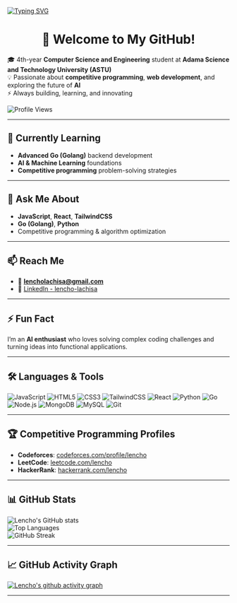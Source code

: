 <!-- Typing SVG -->
[![Typing SVG](https://readme-typing-svg.demolab.com?font=Fira+Code&size=26&pause=1000&color=00F9FF&center=true&vCenter=true&width=900&lines=Hi%2C+I'm+Lencho+Lachisa;Competitive+Programmer;AI+Enthusiast;Web+Developer;Always+Learning+New+Things)](https://git.io/typing-svg)

<h1 align="center">🚀 Welcome to My GitHub!</h1>

🎓 4th-year **Computer Science and Engineering** student at **Adama Science and Technology University (ASTU)**  
💡 Passionate about **competitive programming**, **web development**, and exploring the future of **AI**  
⚡ Always building, learning, and innovating  

![Profile Views](https://komarev.com/ghpvc/?username=Lencho123&label=Profile%20Views&color=00F9FF&style=for-the-badge)

---

## 🌱 Currently Learning
- **Advanced Go (Golang)** backend development  
- **AI & Machine Learning** foundations  
- **Competitive programming** problem-solving strategies  

---

## 💬 Ask Me About
- **JavaScript**, **React**, **TailwindCSS**  
- **Go (Golang)**, **Python**  
- Competitive programming & algorithm optimization  

---

## 📫 Reach Me
- 📧 **lencholachisa@gmail.com**  
- 💼 [LinkedIn - lencho-lachisa](https://linkedin.com/in/lencho-lachisa-603b0633b/)  

---

## ⚡ Fun Fact
I’m an **AI enthusiast** who loves solving complex coding challenges and turning ideas into functional applications.

---

## 🛠️ Languages & Tools

![JavaScript](https://img.shields.io/badge/-JavaScript-FFD700?style=for-the-badge&logo=javascript&logoColor=000)
![HTML5](https://img.shields.io/badge/-HTML5-FF4500?style=for-the-badge&logo=html5&logoColor=fff)
![CSS3](https://img.shields.io/badge/-CSS3-00BFFF?style=for-the-badge&logo=css3&logoColor=fff)
![TailwindCSS](https://img.shields.io/badge/-TailwindCSS-38B2AC?style=for-the-badge&logo=tailwind-css&logoColor=fff)
![React](https://img.shields.io/badge/-React-00FFFF?style=for-the-badge&logo=react&logoColor=000)
![Python](https://img.shields.io/badge/-Python-FFD43B?style=for-the-badge&logo=python&logoColor=000)
![Go](https://img.shields.io/badge/-Go-00ADD8?style=for-the-badge&logo=go&logoColor=fff)
![Node.js](https://img.shields.io/badge/-Node.js-3C873A?style=for-the-badge&logo=node.js&logoColor=fff)
![MongoDB](https://img.shields.io/badge/-MongoDB-4DB33D?style=for-the-badge&logo=mongodb&logoColor=fff)
![MySQL](https://img.shields.io/badge/-MySQL-00758F?style=for-the-badge&logo=mysql&logoColor=fff)
![Git](https://img.shields.io/badge/-Git-F1502F?style=for-the-badge&logo=git&logoColor=fff)

---

## 🏆 Competitive Programming Profiles

- **Codeforces**: [codeforces.com/profile/lencho](https://codeforces.com/profile/keneneus)  
- **LeetCode**: [leetcode.com/lencho](https://leetcode.com/u/Kaneh123_-/)  
- **HackerRank**: [hackerrank.com/lencho](https://www.hackerrank.com/profile/lincholechisa42)  

---

## 📊 GitHub Stats

![Lencho's GitHub stats](https://github-readme-stats.vercel.app/api?username=Lencho123&show_icons=true&theme=tokyonight&hide_border=true&bg_color=0d1117&title_color=00F9FF&icon_color=FFD700)  
![Top Languages](https://github-readme-stats.vercel.app/api/top-langs/?username=Lencho123&layout=compact&theme=tokyonight&hide_border=true&bg_color=0d1117&title_color=00F9FF)  
![GitHub Streak](https://github-readme-streak-stats.herokuapp.com/?user=Lencho123&theme=tokyonight&hide_border=true&background=0d1117&stroke=00F9FF&ring=00F9FF&fire=FFD700&currStreakLabel=FFD700)

---

## 📈 GitHub Activity Graph

[![Lencho's github activity graph](https://github-readme-activity-graph.vercel.app/graph?username=Lencho123&theme=react-dark&hide_border=true&bg_color=0d1117&color=00F9FF&line=FFD700&point=00F9FF)](https://github.com/ashutosh00710/github-readme-activity-graph)

---
